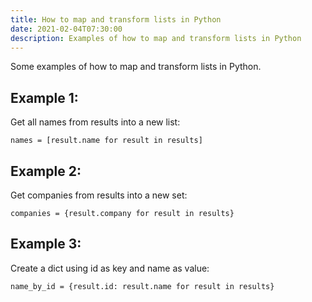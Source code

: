 ```yaml
---
title: How to map and transform lists in Python
date: 2021-02-04T07:30:00
description: Examples of how to map and transform lists in Python
---
```


Some examples of how to map and transform lists in Python.

## Example 1:

Get all names from results into a new list:

```
names = [result.name for result in results]
```

## Example 2:

Get companies from results into a new set:

```
companies = {result.company for result in results}
```

## Example 3:

Create a dict using id as key and name as value:

```
name_by_id = {result.id: result.name for result in results}
```
